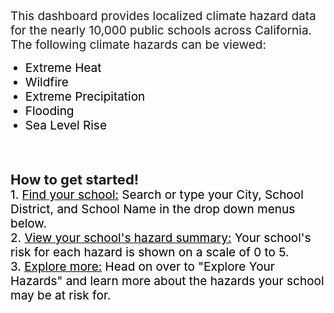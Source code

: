 <br>
<span style="font-size:19px;">This dashboard provides localized climate hazard data for the nearly 10,000 public schools across California. The following climate hazards can be viewed:
</span>

<ul>
   <li style="color:black;font-size:19px">Extreme Heat</li>
   <li style="color:black;font-size:19px">Wildfire</li>
   <li style="color:black;font-size:19px">Extreme Precipitation</li>
   <li style="color:black;font-size:19px">Flooding</li>
   <li style="color:black;font-size:19px">Sea Level Rise</li>
  </ul>
<br>

<p><br> <span style="font-size:22px;"><b>How to get started!</b></span>
<br>
<span style="color:black;font-size:19px">
1. <u>Find your school:</u> Search or type your City, School District, and School Name in the drop down menus below.<br>
2. <u>View your school's hazard summary:</u> Your school's risk for each hazard is shown on a scale of 0 to 5.<br>
3. <u>Explore more:</u> Head on over to "Explore Your Hazards" and learn more about the hazards your school may be at risk for.   

</span>

